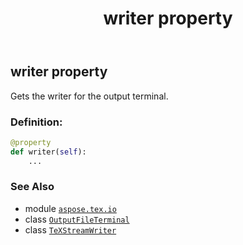﻿---
title: writer property
second_title: Aspose.TeX for Python via .NET API References
description: 
type: docs
weight: 50
url: /python-net/aspose.tex.io/outputfileterminal/writer/
is_root: false
---

## writer property


Gets the writer for the output terminal.
### Definition:
```python
@property
def writer(self):
    ...
```

### See Also
* module [`aspose.tex.io`](../../)
* class [`OutputFileTerminal`](/tex/python-net/aspose.tex.io/outputfileterminal)
* class [`TeXStreamWriter`](/tex/python-net/aspose.tex.io/texstreamwriter)

